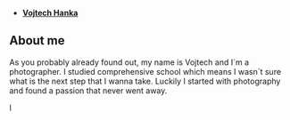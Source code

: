 - [**Vojtech Hanka**](index.md./)



## About me

As you probably already found out, my name is Vojtech and I´m a photographer.
I studied comprehensive school which means I wasn´t sure what is the next step that I wanna take. Luckily I started with photography and found a passion that never went away.

I 
